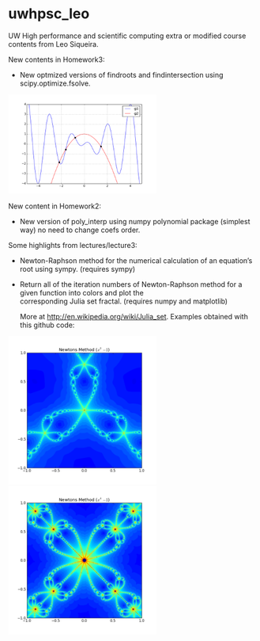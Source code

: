 uwhpsc_leo
==========

UW High performance and scientific computing extra or modified course contents from Leo Siqueira.

New contents in Homework3:
 - New optmized versions of findroots and findintersection using scipy.optimize.fsolve.
<img src="https://raw.githubusercontent.com/leosiqueira/uwhpsc_leo/master/homework3/intersect_optmized.png" height="200px" width="300px" />

New content in Homework2:
 - New version of poly_interp using numpy polynomial package (simplest way) no need to change coefs order.

Some highlights from lectures/lecture3:

 - Newton-Raphson method for the numerical calculation of an equation’s root using sympy. (requires sympy)
 
 - Return all of the iteration numbers of Newton-Raphson method for a given function into colors and plot the  
   corresponding Julia set fractal. (requires numpy and matplotlib)

   More at http://en.wikipedia.org/wiki/Julia_set. Examples obtained with this github code:
<img src="https://raw.githubusercontent.com/leosiqueira/uwhpsc_leo/master/lectures/lecture3/newton_julia_set.png" height="300px" width="300px" />
<img src="https://raw.githubusercontent.com/leosiqueira/uwhpsc_leo/master/lectures/lecture3/newton_julia_set2.png" height="300px" width="300px" />

